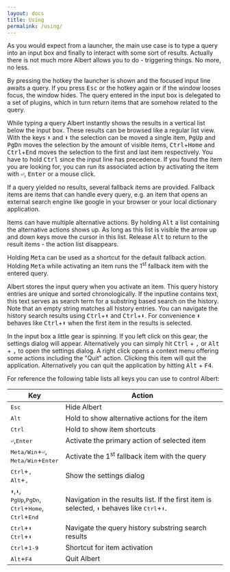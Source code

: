 ```yaml
---
layout: docs
title: Using
permalink: /using/
---
```


As you would expect from a launcher, the main use case is to type a query into an input box and finally to interact with some sort of results. Actually there is not much more Albert allows you to do - triggering things. No more, no less.

By pressing the hotkey the launcher is shown and the focused input line awaits a query. If you press <kbd>Esc</kbd> or the hotkey again or if the window looses focus, the window hides. The query entered in the input box is delegated to a set of plugins, which in turn return items that are somehow related to the query.

While typing a query Albert instantly shows the results in a vertical list below the input box. These results can be browsed like a regular list view. With the keys <kbd>⬆</kbd> and <kbd>⬇</kbd> the selection can be moved a single item, <kbd>PgUp</kbd> and <kbd>PgDn</kbd> moves the selection by the amount of visible items, <kbd>Ctrl</kbd>+<kbd>Home</kbd> and <kbd>Ctrl</kbd>+<kbd>End</kbd> moves the selection to the first and last item respectively. You have to hold <kbd>Ctrl</kbd> since the input line has precedence. If you found the item you are looking for, you can run its associated action by activating the item with <kbd>⏎</kbd>, <kbd>Enter</kbd> or a mouse click.

If a query yielded no results, several fallback items are provided. Fallback items are items that can handle every query, e.g. an item that opens an external search engine like google in your browser or your local dictionary application.

Items can have multiple alternative actions. By holding <kbd>Alt</kbd> a list containing the alternative actions shows up. As long as this list is visible the arrow up and down keys move the cursor in this list. Release <kbd>Alt</kbd> to return to the result items - the action list disappears.

Holding <kbd>Meta</kbd> can be used as a shortcut for the default fallback action. Holding <kbd>Meta</kbd> while activating an item runs the 1<sup>st</sup> fallback item with the entered query.

Albert stores the input query when you activate an item. This query history entries are unique and sorted chronologically. If the inputline contains text, this text serves as search term for a substring based search on the history. Note that an empty string matches all history entries. You can navigate the history search results using <kbd>Ctrl</kbd>+<kbd>⬆</kbd> and <kbd>Ctrl</kbd>+<kbd>⬇</kbd>. For convenience <kbd>⬆</kbd> behaves like <kbd>Ctrl</kbd>+<kbd>⬆</kbd> when the first item in the results is selected.

In the input box a little gear is spinning. If you left click on this gear, the settings dialog will appear. Alternatively you can simply hit <kbd>Ctrl</kbd> + <kbd>,</kbd> or <kbd>Alt</kbd> + <kbd>,</kbd> to open the settings dialog. A right click opens a context menu offering some actions including the
"Quit" action. Clicking this item will quit the application. Alternatively you
can quit the application by hitting <kbd>Alt</kbd> + <kbd>F4</kbd>.

For reference the following table lists all keys you can use to control Albert:

Key  | Action
------------- | -------------
<kbd>Esc</kbd> | Hide Albert
<kbd>Alt</kbd>  | Hold to show alternative actions for the item
<kbd>Ctrl</kbd> | Hold to show item shortcuts
<kbd>⏎</kbd>,<kbd>Enter</kbd> | Activate the primary action of selected item
<kbd>Meta/Win</kbd>+<kbd>⏎</kbd>,<br><kbd>Meta/Win</kbd>+<kbd>Enter</kbd> | Activate the 1<sup>st</sup> fallback item with the query
<kbd>Ctrl</kbd>+<kbd>,</kbd><br><kbd>Alt</kbd>+<kbd>,</kbd> | Show the settings dialog
<kbd>⬆</kbd>,<kbd>⬇</kbd>,<br><kbd>PgUp</kbd>,<kbd>PgDn</kbd>,<br><kbd>Ctrl</kbd>+<kbd>Home</kbd>,<br><kbd>Ctrl</kbd>+<kbd>End</kbd> | Navigation in the results list. If the first item is selected, <kbd>⬆</kbd> behaves like <kbd>Ctrl</kbd>+<kbd>⬆</kbd>.
<kbd>Ctrl</kbd>+<kbd>⬆</kbd><br><kbd>Ctrl</kbd>+<kbd>⬇</kbd> | Navigate the query history substring search results
<kbd>Ctrl</kbd>+<kbd>1-9</kbd> | Shortcut for item activation
<kbd>Alt</kbd>+<kbd>F4</kbd> | Quit Albert
